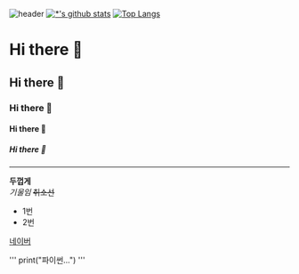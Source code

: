 ![header](https://capsule-render.vercel.app/api?type=wave&color=auto&height=300&section=header&text=깃허브%20특강&fontSize=90)
[![*'s github stats](https://github-readme-stats.vercel.app/api?username=ITProgrammarDave)](https://github.com/ITProgrammarDave)
[![Top Langs](https://github-readme-stats.vercel.app/api/top-langs/?username=ITProgrammarDave)](https://github.com/ITProgrammarDave/github-readme-stats)


# Hi there 👋
## Hi there 👋
### Hi there 👋
#### Hi there 👋
##### Hi there 👋
---

**두껍게**<br>
*기울임*
~~취소선~~

- 1번
- 2번

[네이버](https://naver.com)

'''
print("파이썬...")
'''
